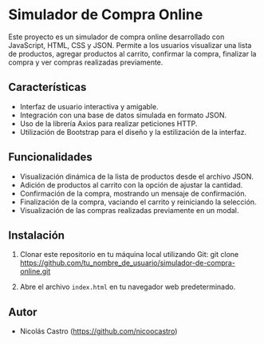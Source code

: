 # Simulador de Compra Online

Este proyecto es un simulador de compra online desarrollado con JavaScript, HTML, CSS y JSON. Permite a los usuarios visualizar una lista de productos, agregar productos al carrito, confirmar la compra, finalizar la compra y ver compras realizadas previamente.

## Características

- Interfaz de usuario interactiva y amigable.
- Integración con una base de datos simulada en formato JSON.
- Uso de la librería Axios para realizar peticiones HTTP.
- Utilización de Bootstrap para el diseño y la estilización de la interfaz.

## Funcionalidades

- Visualización dinámica de la lista de productos desde el archivo JSON.
- Adición de productos al carrito con la opción de ajustar la cantidad.
- Confirmación de la compra, mostrando un mensaje de confirmación.
- Finalización de la compra, vaciando el carrito y reiniciando la selección.
- Visualización de las compras realizadas previamente en un modal.

## Instalación

1. Clonar este repositorio en tu máquina local utilizando Git:
git clone https://github.com/tu_nombre_de_usuario/simulador-de-compra-online.git

2. Abre el archivo `index.html` en tu navegador web predeterminado.

## Autor

- Nicolás Castro (https://github.com/nicoocastro)